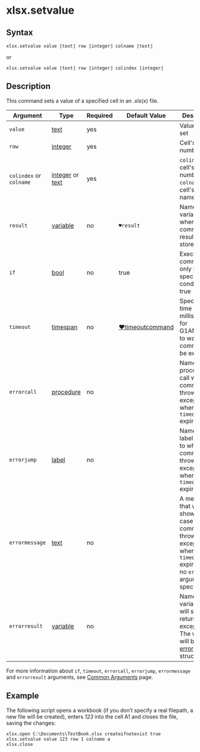 # xlsx.setvalue

## Syntax

```G1ANT
xlsx.setvalue value ⟦text⟧ row ⟦integer⟧ colname ⟦text⟧
```

or

```G1ANT
xlsx.setvalue value ⟦text⟧ row ⟦integer⟧ colindex ⟦integer⟧
```

## Description

This command sets a value of a specified cell in an .xls(x) file.

| Argument                | Type                                                         | Required | Default Value                                                | Description                                                  |
| ----------------------- | ------------------------------------------------------------ | -------- | ------------------------------------------------------------ | ------------------------------------------------------------ |
| `value`                 | [text](https://manual.g1ant.com/link/G1ANT.Language/G1ANT.Language/Structures/TextStructure.md) | yes      |                                                              | Value to be set                                              |
| `row`                   | [integer](https://manual.g1ant.com/link/G1ANT.Language/G1ANT.Language/Structures/IntegerStructure.md) | yes      |                                                              | Cell's row number                                            |
| `colindex` or `colname` | [integer](https://manual.g1ant.com/link/G1ANT.Language/G1ANT.Language/Structures/IntegerStructure.md) or [text](G1ANT.Language/G1ANT.Language/Structures/TextStructure.md) | yes      |                                                              | `colindex`: cell's column number, `colname`: cell's column name |
| `result`                | [variable](https://manual.g1ant.com/link/G1ANT.Language/G1ANT.Language/Structures/VariableStructure.md) | no       | `♥result`                                                    | Name of a variable where the command's result will be stored |
| `if`                    | [bool](https://manual.g1ant.com/link/G1ANT.Language/G1ANT.Language/Structures/BooleanStructure.md) | no       | true                                                         | Executes the command only if a specified condition is true   |
| `timeout`               | [timespan](https://manual.g1ant.com/link/G1ANT.Language/G1ANT.Language/Structures/TimeSpanStructure.md) | no       | [♥timeoutcommand](G1ANT.Language/G1ANT.Addon.Core/Variables/TimeoutCommandVariable.md) | Specifies time in milliseconds for G1ANT.Robot to wait for the command to be executed |
| `errorcall`             | [procedure](https://manual.g1ant.com/link/G1ANT.Language/G1ANT.Language/Structures/ProcedureStructure.md) | no       |                                                              | Name of a procedure to call when the command throws an exception or when a given `timeout` expires |
| `errorjump`             | [label](https://manual.g1ant.com/link/G1ANT.Language/G1ANT.Language/Structures/LabelStructure.md) | no       |                                                              | Name of the label to jump to when the command throws an exception or when a given `timeout` expires |
| `errormessage`          | [text](https://manual.g1ant.com/link/G1ANT.Language/G1ANT.Language/Structures/TextStructure.md) | no       |                                                              | A message that will be shown in case the command throws an exception or when a given `timeout` expires, and no `errorjump` argument is specified |
| `errorresult`           | [variable](https://manual.g1ant.com/link/G1ANT.Language/G1ANT.Language/Structures/VariableStructure.md) | no       |                                                              | Name of a variable that will store the returned exception. The variable will be of [error](G1ANT.Language/G1ANT.Language/Structures/ErrorStructure.md) structure |

For more information about `if`, `timeout`, `errorcall`, `errorjump`, `errormessage` and `errorresult` arguments, see [Common Arguments](https://manual.g1ant.com/link/G1ANT.Manual/appendices/common-arguments.md) page.

## Example

The following script opens a workbook (if you don’t specify a real filepath, a new file will be created), enters *123* into the cell A1 and closes the file, saving the changes:

```G1ANT
xlsx.open C:\Documents\TestBook.xlsx createifnotexist true
xlsx.setvalue value 123 row 1 colname a
xlsx.close
```

